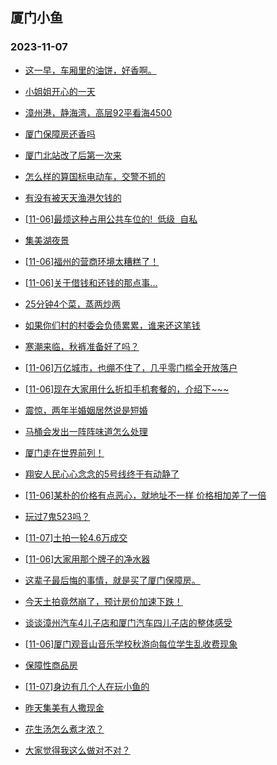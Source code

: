 ## 厦门小鱼 
### 2023-11-07

+ [这一早，车厢里的油饼，好香啊。](http://bbs.xmfish.com/read-htm-tid-18100942.html)

+ [小姐姐开心的一天](http://bbs.xmfish.com/read-htm-tid-18100981.html)

+ [漳州港，静海湾，高层92平看海4500](http://bbs.xmfish.com/read-htm-tid-18101200.html)

+ [厦门保障房还香吗](http://bbs.xmfish.com/read-htm-tid-18101180.html)

+ [厦门北站改了后第一次来](http://bbs.xmfish.com/read-htm-tid-18100994.html)

+ [怎么样的算国标电动车，交警不抓的](http://bbs.xmfish.com/read-htm-tid-18100916.html)

+ [有没有被天天渔港欠钱的](http://bbs.xmfish.com/read-htm-tid-18101045.html)

+ [[11-06]最烦这种占用公共车位的!  低级  自私](http://bbs.xmfish.com/read-htm-tid-18101073.html)

+ [集美湖夜景](http://bbs.xmfish.com/read-htm-tid-18101184.html)

+ [[11-06]福州的营商环境太糟糕了！](http://bbs.xmfish.com/read-htm-tid-18101350.html)

+ [[11-06]关于借钱和还钱的那点事...](http://bbs.xmfish.com/read-htm-tid-18101255.html)

+ [25分钟4个菜，蒸两炒两](http://bbs.xmfish.com/read-htm-tid-18101175.html)

+ [如果你们村的村委会负债累累，谁来还这笔钱](http://bbs.xmfish.com/read-htm-tid-18101205.html)

+ [寒潮来临，秋裤准备好了吗？](http://bbs.xmfish.com/read-htm-tid-18101227.html)

+ [[11-06]万亿城市，也绷不住了，几乎零门槛全开放落户](http://bbs.xmfish.com/read-htm-tid-18101356.html)

+ [[11-06]现在大家用什么折扣手机套餐的，介绍下~~~](http://bbs.xmfish.com/read-htm-tid-18101294.html)

+ [震惊，两年半婚姻居然说是短婚](http://bbs.xmfish.com/read-htm-tid-18101528.html)

+ [马桶会发出一阵阵味道怎么处理](http://bbs.xmfish.com/read-htm-tid-18101335.html)

+ [厦门走在世界前列！](http://bbs.xmfish.com/read-htm-tid-18101525.html)

+ [翔安人民心心念念的5号线终于有动静了](http://bbs.xmfish.com/read-htm-tid-18101405.html)

+ [[11-06]某朴的价格有点恶心，就地址不一样 价格相加差了一倍](http://bbs.xmfish.com/read-htm-tid-18101395.html)

+ [玩过7鬼523吗？](http://bbs.xmfish.com/read-htm-tid-18101438.html)

+ [[11-07]土拍一轮4.6万成交](http://bbs.xmfish.com/read-htm-tid-18101665.html)

+ [[11-06]大家用那个牌子的净水器](http://bbs.xmfish.com/read-htm-tid-18101314.html)

+ [这辈子最后悔的事情，就是买了厦门保障房。](http://bbs.xmfish.com/read-htm-tid-18101539.html)

+ [今天土拍竟然崩了，预计房价加速下跌！](http://bbs.xmfish.com/read-htm-tid-18101745.html)

+ [谈谈漳州汽车4儿子店和厦门汽车四儿子店的整体感受](http://bbs.xmfish.com/read-htm-tid-18101465.html)

+ [[11-06]厦门观音山音乐学校秋游向每位学生乱收费现象](http://bbs.xmfish.com/read-htm-tid-18101417.html)

+ [保障性商品房](http://bbs.xmfish.com/read-htm-tid-18101586.html)

+ [[11-07]身边有几个人在玩小鱼的](http://bbs.xmfish.com/read-htm-tid-18101655.html)

+ [昨天集美有人撒现金](http://bbs.xmfish.com/read-htm-tid-18101817.html)

+ [花生汤怎么煮才浓？](http://bbs.xmfish.com/read-htm-tid-18101646.html)

+ [大家觉得我这么做对不对？](http://bbs.xmfish.com/read-htm-tid-18101958.html)

